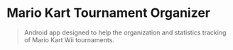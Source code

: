 # Mario Kart Tournament Organizer

> Android app designed to help the organization and statistics tracking of Mario Kart Wii tournaments.
